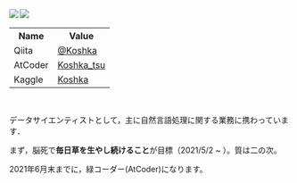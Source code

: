 <div style="display: block;">
<a href="https://github.com/anuraghazra/github-readme-stats">
  <img align="left" width="auto" src="https://github-readme-stats.vercel.app/api?username=koshka-tsu&count_private=true&show_icons=true&theme=react" />
</a>
<a href="https://github.com/anuraghazra/github-readme-stats">
  <img align="left" width="auto" src="https://github-readme-stats.vercel.app/api/top-langs/?username=koshka-tsu&theme=react" />
</a>
</div>

<br>

<div style="display: block;">
<table width="300%">
<tr>
   <th> Name </th>
   <th> Value </th>
</tr>
<tr>
   <td> Qiita </td>
   <td> <a href="https://qiita.com/Koshka">@Koshka</a> </td>
</tr>
<tr>
   <td> AtCoder </td>
   <td> <a href="https://atcoder.jp/users/Koshka_tsu">Koshka_tsu</a> </td>
</tr>
<tr>
   <td> Kaggle </td>
   <td> <a href="https://www.kaggle.com/koshkatsu">Koshka</a> </td>
</tr>                         
</table>
</div>

<br>

<p>
データサイエンティストとして，主に自然言語処理に関する業務に携わっています．

まず，脳死で**毎日草を生やし続けること**が目標（2021/5/2 ~ ）。質は二の次。

2021年6月末までに，緑コーダー(AtCoder)になります。
</p>
